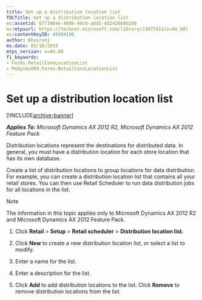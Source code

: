 ```yaml
---
title: Set up a distribution location list
TOCTitle: Set up a distribution location list
ms:assetid: 6773484e-4696-40cb-add2-dd2426b8b2d0
ms:mtpsurl: https://technet.microsoft.com/library/JJ677411(v=AX.60)
ms:contentKeyID: 49384196
author: Khairunj
ms.date: 05/18/2015
mtps_version: v=AX.60
f1_keywords:
- Forms.RetailConnLocationList
- MsDynAx060.Forms.RetailConnLocationList
---
```


# Set up a distribution location list 


[!INCLUDE[archive-banner](includes/archive-banner.md)]


_**Applies To:** Microsoft Dynamics AX 2012 R2, Microsoft Dynamics AX 2012 Feature Pack_

Distribution locations represent the destinations for distributed data. In general, you must have a distribution location for each store location that has its own database.

Create a list of distribution locations to group locations for data distribution. For example, you can create a distribution location list that contains all your retail stores. You can then use Retail Scheduler to run data distribution jobs for all locations in the list.


> [!NOTE]
> <P>The information in this topic applies only to Microsoft Dynamics AX 2012 R2 and Microsoft Dynamics AX 2012 Feature Pack.</P>



1.  Click **Retail** \> **Setup** \> **Retail scheduler** \> **Distribution location list**.

2.  Click **New** to create a new distribution location list, or select a list to modify.

3.  Enter a name for the list.

4.  Enter a description for the list.

5.  Click **Add** to add distribution locations to the list. Click **Remove** to remove distribution locations from the list.

  


